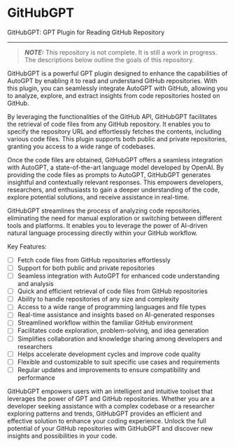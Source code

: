 # GitHubGPT
GitHubGPT: GPT Plugin for Reading GitHub Repository

-------

> **_NOTE:_**  This repository is not complete. It is still a work in progress. The descriptions below outline the goals of this repository.

GitHubGPT is a powerful GPT plugin designed to enhance the capabilities of AutoGPT by enabling it to read and understand GitHub repositories. With this plugin, you can seamlessly integrate AutoGPT with GitHub, allowing you to analyze, explore, and extract insights from code repositories hosted on GitHub.

By leveraging the functionalities of the GitHub API, GitHubGPT facilitates the retrieval of code files from any GitHub repository. It enables you to specify the repository URL and effortlessly fetches the contents, including various code files. This plugin supports both public and private repositories, granting you access to a wide range of codebases.

Once the code files are obtained, GitHubGPT offers a seamless integration with AutoGPT, a state-of-the-art language model developed by OpenAI. By providing the code files as prompts to AutoGPT, GitHubGPT generates insightful and contextually relevant responses. This empowers developers, researchers, and enthusiasts to gain a deeper understanding of the code, explore potential solutions, and receive assistance in real-time.

GitHubGPT streamlines the process of analyzing code repositories, eliminating the need for manual exploration or switching between different tools and platforms. It enables you to leverage the power of AI-driven natural language processing directly within your GitHub workflow.

Key Features:
- [ ] Fetch code files from GitHub repositories effortlessly
- [ ] Support for both public and private repositories
- [ ] Seamless integration with AutoGPT for enhanced code understanding and analysis
- [ ] Quick and efficient retrieval of code files from GitHub repositories
- [ ] Ability to handle repositories of any size and complexity
- [ ] Access to a wide range of programming languages and file types
- [ ] Real-time assistance and insights based on AI-generated responses
- [ ] Streamlined workflow within the familiar GitHub environment
- [ ] Facilitates code exploration, problem-solving, and idea generation
- [ ] Simplifies collaboration and knowledge sharing among developers and researchers
- [ ] Helps accelerate development cycles and improve code quality
- [ ] Flexible and customizable to suit specific use cases and requirements
- [ ] Regular updates and improvements to ensure compatibility and performance

GitHubGPT empowers users with an intelligent and intuitive toolset that leverages the power of GPT and GitHub repositories. Whether you are a developer seeking assistance with a complex codebase or a researcher exploring patterns and trends, GitHubGPT provides an efficient and effective solution to enhance your coding experience. Unlock the full potential of your GitHub repositories with GitHubGPT and discover new insights and possibilities in your code.
